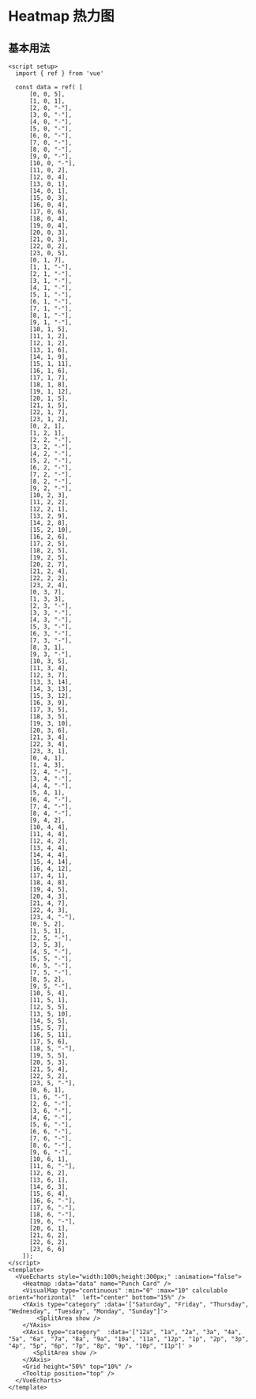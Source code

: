 # Heatmap 热力图

<script setup>
  import { ref } from 'vue'

  const data = ref( [
      [0, 0, 5],
      [1, 0, 1],
      [2, 0, "-"],
      [3, 0, "-"],
      [4, 0, "-"],
      [5, 0, "-"],
      [6, 0, "-"],
      [7, 0, "-"],
      [8, 0, "-"],
      [9, 0, "-"],
      [10, 0, "-"],
      [11, 0, 2],
      [12, 0, 4],
      [13, 0, 1],
      [14, 0, 1],
      [15, 0, 3],
      [16, 0, 4],
      [17, 0, 6],
      [18, 0, 4],
      [19, 0, 4],
      [20, 0, 3],
      [21, 0, 3],
      [22, 0, 2],
      [23, 0, 5],
      [0, 1, 7],
      [1, 1, "-"],
      [2, 1, "-"],
      [3, 1, "-"],
      [4, 1, "-"],
      [5, 1, "-"],
      [6, 1, "-"],
      [7, 1, "-"],
      [8, 1, "-"],
      [9, 1, "-"],
      [10, 1, 5],
      [11, 1, 2],
      [12, 1, 2],
      [13, 1, 6],
      [14, 1, 9],
      [15, 1, 11],
      [16, 1, 6],
      [17, 1, 7],
      [18, 1, 8],
      [19, 1, 12],
      [20, 1, 5],
      [21, 1, 5],
      [22, 1, 7],
      [23, 1, 2],
      [0, 2, 1],
      [1, 2, 1],
      [2, 2, "-"],
      [3, 2, "-"],
      [4, 2, "-"],
      [5, 2, "-"],
      [6, 2, "-"],
      [7, 2, "-"],
      [8, 2, "-"],
      [9, 2, "-"],
      [10, 2, 3],
      [11, 2, 2],
      [12, 2, 1],
      [13, 2, 9],
      [14, 2, 8],
      [15, 2, 10],
      [16, 2, 6],
      [17, 2, 5],
      [18, 2, 5],
      [19, 2, 5],
      [20, 2, 7],
      [21, 2, 4],
      [22, 2, 2],
      [23, 2, 4],
      [0, 3, 7],
      [1, 3, 3],
      [2, 3, "-"],
      [3, 3, "-"],
      [4, 3, "-"],
      [5, 3, "-"],
      [6, 3, "-"],
      [7, 3, "-"],
      [8, 3, 1],
      [9, 3, "-"],
      [10, 3, 5],
      [11, 3, 4],
      [12, 3, 7],
      [13, 3, 14],
      [14, 3, 13],
      [15, 3, 12],
      [16, 3, 9],
      [17, 3, 5],
      [18, 3, 5],
      [19, 3, 10],
      [20, 3, 6],
      [21, 3, 4],
      [22, 3, 4],
      [23, 3, 1],
      [0, 4, 1],
      [1, 4, 3],
      [2, 4, "-"],
      [3, 4, "-"],
      [4, 4, "-"],
      [5, 4, 1],
      [6, 4, "-"],
      [7, 4, "-"],
      [8, 4, "-"],
      [9, 4, 2],
      [10, 4, 4],
      [11, 4, 4],
      [12, 4, 2],
      [13, 4, 4],
      [14, 4, 4],
      [15, 4, 14],
      [16, 4, 12],
      [17, 4, 1],
      [18, 4, 8],
      [19, 4, 5],
      [20, 4, 3],
      [21, 4, 7],
      [22, 4, 3],
      [23, 4, "-"],
      [0, 5, 2],
      [1, 5, 1],
      [2, 5, "-"],
      [3, 5, 3],
      [4, 5, "-"],
      [5, 5, "-"],
      [6, 5, "-"],
      [7, 5, "-"],
      [8, 5, 2],
      [9, 5, "-"],
      [10, 5, 4],
      [11, 5, 1],
      [12, 5, 5],
      [13, 5, 10],
      [14, 5, 5],
      [15, 5, 7],
      [16, 5, 11],
      [17, 5, 6],
      [18, 5, "-"],
      [19, 5, 5],
      [20, 5, 3],
      [21, 5, 4],
      [22, 5, 2],
      [23, 5, "-"],
      [0, 6, 1],
      [1, 6, "-"],
      [2, 6, "-"],
      [3, 6, "-"],
      [4, 6, "-"],
      [5, 6, "-"],
      [6, 6, "-"],
      [7, 6, "-"],
      [8, 6, "-"],
      [9, 6, "-"],
      [10, 6, 1],
      [11, 6, "-"],
      [12, 6, 2],
      [13, 6, 1],
      [14, 6, 3],
      [15, 6, 4],
      [16, 6, "-"],
      [17, 6, "-"],
      [18, 6, "-"],
      [19, 6, "-"],
      [20, 6, 1],
      [21, 6, 2],
      [22, 6, 2],
      [23, 6, 6]
    ]);
</script>

## 基本用法

```vue
<script setup>
  import { ref } from 'vue'

  const data = ref( [
      [0, 0, 5],
      [1, 0, 1],
      [2, 0, "-"],
      [3, 0, "-"],
      [4, 0, "-"],
      [5, 0, "-"],
      [6, 0, "-"],
      [7, 0, "-"],
      [8, 0, "-"],
      [9, 0, "-"],
      [10, 0, "-"],
      [11, 0, 2],
      [12, 0, 4],
      [13, 0, 1],
      [14, 0, 1],
      [15, 0, 3],
      [16, 0, 4],
      [17, 0, 6],
      [18, 0, 4],
      [19, 0, 4],
      [20, 0, 3],
      [21, 0, 3],
      [22, 0, 2],
      [23, 0, 5],
      [0, 1, 7],
      [1, 1, "-"],
      [2, 1, "-"],
      [3, 1, "-"],
      [4, 1, "-"],
      [5, 1, "-"],
      [6, 1, "-"],
      [7, 1, "-"],
      [8, 1, "-"],
      [9, 1, "-"],
      [10, 1, 5],
      [11, 1, 2],
      [12, 1, 2],
      [13, 1, 6],
      [14, 1, 9],
      [15, 1, 11],
      [16, 1, 6],
      [17, 1, 7],
      [18, 1, 8],
      [19, 1, 12],
      [20, 1, 5],
      [21, 1, 5],
      [22, 1, 7],
      [23, 1, 2],
      [0, 2, 1],
      [1, 2, 1],
      [2, 2, "-"],
      [3, 2, "-"],
      [4, 2, "-"],
      [5, 2, "-"],
      [6, 2, "-"],
      [7, 2, "-"],
      [8, 2, "-"],
      [9, 2, "-"],
      [10, 2, 3],
      [11, 2, 2],
      [12, 2, 1],
      [13, 2, 9],
      [14, 2, 8],
      [15, 2, 10],
      [16, 2, 6],
      [17, 2, 5],
      [18, 2, 5],
      [19, 2, 5],
      [20, 2, 7],
      [21, 2, 4],
      [22, 2, 2],
      [23, 2, 4],
      [0, 3, 7],
      [1, 3, 3],
      [2, 3, "-"],
      [3, 3, "-"],
      [4, 3, "-"],
      [5, 3, "-"],
      [6, 3, "-"],
      [7, 3, "-"],
      [8, 3, 1],
      [9, 3, "-"],
      [10, 3, 5],
      [11, 3, 4],
      [12, 3, 7],
      [13, 3, 14],
      [14, 3, 13],
      [15, 3, 12],
      [16, 3, 9],
      [17, 3, 5],
      [18, 3, 5],
      [19, 3, 10],
      [20, 3, 6],
      [21, 3, 4],
      [22, 3, 4],
      [23, 3, 1],
      [0, 4, 1],
      [1, 4, 3],
      [2, 4, "-"],
      [3, 4, "-"],
      [4, 4, "-"],
      [5, 4, 1],
      [6, 4, "-"],
      [7, 4, "-"],
      [8, 4, "-"],
      [9, 4, 2],
      [10, 4, 4],
      [11, 4, 4],
      [12, 4, 2],
      [13, 4, 4],
      [14, 4, 4],
      [15, 4, 14],
      [16, 4, 12],
      [17, 4, 1],
      [18, 4, 8],
      [19, 4, 5],
      [20, 4, 3],
      [21, 4, 7],
      [22, 4, 3],
      [23, 4, "-"],
      [0, 5, 2],
      [1, 5, 1],
      [2, 5, "-"],
      [3, 5, 3],
      [4, 5, "-"],
      [5, 5, "-"],
      [6, 5, "-"],
      [7, 5, "-"],
      [8, 5, 2],
      [9, 5, "-"],
      [10, 5, 4],
      [11, 5, 1],
      [12, 5, 5],
      [13, 5, 10],
      [14, 5, 5],
      [15, 5, 7],
      [16, 5, 11],
      [17, 5, 6],
      [18, 5, "-"],
      [19, 5, 5],
      [20, 5, 3],
      [21, 5, 4],
      [22, 5, 2],
      [23, 5, "-"],
      [0, 6, 1],
      [1, 6, "-"],
      [2, 6, "-"],
      [3, 6, "-"],
      [4, 6, "-"],
      [5, 6, "-"],
      [6, 6, "-"],
      [7, 6, "-"],
      [8, 6, "-"],
      [9, 6, "-"],
      [10, 6, 1],
      [11, 6, "-"],
      [12, 6, 2],
      [13, 6, 1],
      [14, 6, 3],
      [15, 6, 4],
      [16, 6, "-"],
      [17, 6, "-"],
      [18, 6, "-"],
      [19, 6, "-"],
      [20, 6, 1],
      [21, 6, 2],
      [22, 6, 2],
      [23, 6, 6]
    ]);
</script>
<template>
  <VueEcharts style="width:100%;height:300px;" :animation="false">
    <Heatmap :data="data" name="Punch Card" />
    <VisualMap type="continuous" :min="0" :max="10" calculable orient="horizontal"  left="center" bottom="15%" />
    <YAxis type="category" :data='["Saturday", "Friday", "Thursday", "Wednesday", "Tuesday", "Monday", "Sunday"]'>
        <SplitArea show />
    </YAxis>
    <XAxis type="category"  :data='["12a", "1a", "2a", "3a", "4a", "5a", "6a", "7a", "8a", "9a", "10a", "11a", "12p", "1p", "2p", "3p", "4p", "5p", "6p", "7p", "8p", "9p", "10p", "11p"]' >
       <SplitArea show />
    </XAxis>
    <Grid height="50%" top="10%" />
    <Tooltip position="top" />
  </VueEcharts>
</template>
```

<VueEcharts style="width:100%;height:300px;">
    <Heatmap :data="data" name="Punch Card" />
    <VisualMap type="continuous" :min="0" :max="10" calculable orient="horizontal"  left="center" bottom="15%" />
    <YAxis type="category" :data='["Saturday", "Friday", "Thursday", "Wednesday", "Tuesday", "Monday", "Sunday"]'>
        <SplitArea show />
    </YAxis>
    <XAxis type="category"  :data='["12a", "1a", "2a", "3a", "4a", "5a", "6a", "7a", "8a", "9a", "10a", "11a", "12p", "1p", "2p", "3p", "4p", "5p", "6p", "7p", "8p", "9p", "10p", "11p"]' >
       <SplitArea show />
    </XAxis>
    <Grid height="50%" top="10%" />
    <Tooltip position="top" />
</VueEcharts>
